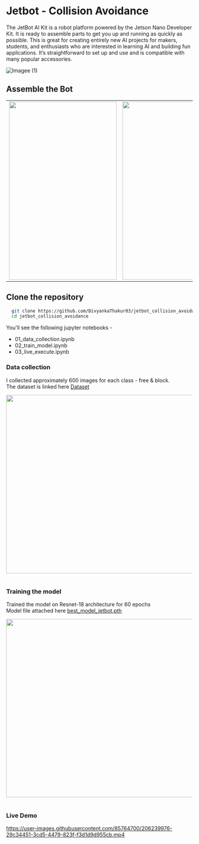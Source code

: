 # Jetbot - Collision Avoidance

The JetBot AI Kit is a robot platform powered by the Jetson Nano Developer Kit. It
is ready to assemble parts to get you up and running as quickly as possible. This is great for creating
entirely new AI projects for makers, students, and enthusiasts who are interested in learning AI
and building fun applications. It’s straightforward to set up and use and is compatible with many
popular accessories.

![Imagee (1)](https://user-images.githubusercontent.com/85764700/206226679-ab5fa1d0-833c-4abb-96ca-6a7c86d9de8f.png)

## Assemble the Bot
<table>
  <tr>
    <td><img src="https://user-images.githubusercontent.com/85764700/206234213-6b3243e9-deb1-4652-8ce6-5eb8eeb03ce6.jpeg" width=290 height=480></td>
    <td><img src="https://user-images.githubusercontent.com/85764700/206229965-d7d0bcbe-3580-4f56-9579-1900b44110d7.png" width=290 height=480></td>
    <td><img src="https://user-images.githubusercontent.com/85764700/206232145-8186a6ef-6dad-4e39-b074-56404efcec0c.jpeg" width=290 height=480></td>
    
  </tr>
 </table>

## Clone the repository

```bash
  git clone https://github.com/DivyankaThakur03/jetbot_collision_avoidance.git
  cd jetbot_collision_avoidance
```

You'll see the following jupyter notebooks -

- 01_data_collection.ipynb
- 02_train_model.ipynb
- 03_live_execute.ipynb

### Data collection
I collected approximately 600 images for each class - free & block. </br>
The dataset is linked here [Dataset](https://drive.google.com/file/d/1PRIKbKASDO5khjF9uwhFNXnajOUJ7-sB/view?usp=sharing)
<table>
  <tr>
  <img src="https://user-images.githubusercontent.com/85764700/206235616-91eefb73-e054-42d6-bab7-bd34d5b48065.png" width=850 height=480>
  </tr>
</table>

### Training the model
Trained the model on Resnet-18 architecture for 60 epochs </br>
Model file attached here [best_model_jetbot.pth]()

<table>
  <tr>
  <img src="https://user-images.githubusercontent.com/85764700/206235894-fe9cd946-a412-4087-bc4b-2295ca15f94a.png" width=850 height=480>
  </tr>
</table>

### Live Demo
https://user-images.githubusercontent.com/85764700/206239976-29c34451-3cd5-4479-823f-f3d1d9d955cb.mp4



